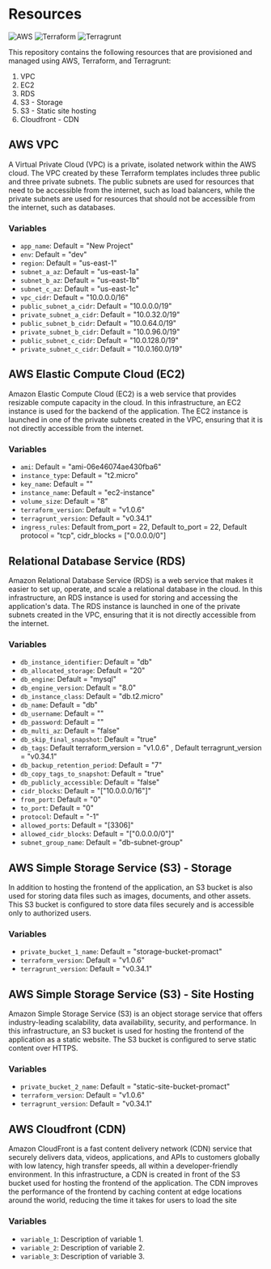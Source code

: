# Resources

![AWS](https://img.shields.io/badge/AWS-Amazon%20Web%20Services-orange)
![Terraform](https://img.shields.io/badge/Terraform-v1.0.6-brightgreen)
![Terragrunt](https://img.shields.io/badge/Terragrunt-v0.34.1-blue)

This repository contains the following resources that are provisioned and managed using AWS, Terraform, and Terragrunt:

1. VPC
2. EC2
3. RDS
4. S3 - Storage
5. S3 - Static site hosting
6. Cloudfront - CDN

## AWS VPC

A Virtual Private Cloud (VPC) is a private, isolated network within the AWS cloud. The VPC created by these Terraform templates includes three public and three private subnets. The public subnets are used for resources that need to be accessible from the internet, such as load balancers, while the private subnets are used for resources that should not be accessible from the internet, such as databases.

### Variables

- `app_name`: Default = "New Project"
- `env`: Default = "dev"
- `region`: Default = "us-east-1"
- `subnet_a_az`: Default = "us-east-1a"
- `subnet_b_az`: Default = "us-east-1b"
- `subnet_c_az`: Default = "us-east-1c"
- `vpc_cidr`: Default = "10.0.0.0/16"
- `public_subnet_a_cidr`: Default = "10.0.0.0/19"
- `private_subnet_a_cidr`: Default = "10.0.32.0/19"
- `public_subnet_b_cidr`: Default = "10.0.64.0/19"
- `private_subnet_b_cidr`: Default = "10.0.96.0/19"
- `public_subnet_c_cidr`: Default = "10.0.128.0/19"
- `private_subnet_c_cidr`: Default = "10.0.160.0/19"

## AWS Elastic Compute Cloud (EC2)

Amazon Elastic Compute Cloud (EC2) is a web service that provides resizable compute capacity in the cloud. In this infrastructure, an EC2 instance is used for the backend of the application. The EC2 instance is launched in one of the private subnets created in the VPC, ensuring that it is not directly accessible from the internet.

### Variables

- `ami`: Default = "ami-06e46074ae430fba6"
- `instance_type`: Default = "t2.micro"
- `key_name`: Default = ""
- `instance_name`: Default = "ec2-instance"
- `volume_size`: Default = "8"
- `terraform_version`: Default = "v1.0.6"
- `terragrunt_version`: Default = "v0.34.1"
- `ingress_rules`: Default from_port   = 22, Default to_port     = 22,  Default protocol    = "tcp", cidr_blocks = ["0.0.0.0/0"]
## Relational Database Service (RDS)

Amazon Relational Database Service (RDS) is a web service that makes it easier to set up, operate, and scale a relational database in the cloud. In this infrastructure, an RDS instance is used for storing and accessing the application's data. The RDS instance is launched in one of the private subnets created in the VPC, ensuring that it is not directly accessible from the internet.

### Variables

- `db_instance_identifier`: Default = "db"
- `db_allocated_storage`: Default = "20"
- `db_engine`: Default = "mysql"
- `db_engine_version`: Default = "8.0"
- `db_instance_class`: Default = "db.t2.micro"
- `db_name`: Default = "db"
- `db_username`: Default = ""
- `db_password`: Default = ""
- `db_multi_az`: Default = "false"
- `db_skip_final_snapshot`: Default = "true"
- `db_tags`: Default terraform_version = "v1.0.6" , Default terragrunt_version = "v0.34.1"
- `db_backup_retention_period`: Default = "7"
- `db_copy_tags_to_snapshot`: Default = "true"
- `db_publicly_accessible`: Default = "false"
- `cidr_blocks`: Default = "["10.0.0.0/16"]"
- `from_port`: Default = "0"
- `to_port`: Default = "0"
- `protocol`: Default = "-1"
- `allowed_ports`: Default = "[3306]"
- `allowed_cidr_blocks`: Default = "["0.0.0.0/0"]"
- `subnet_group_name`: Default = "db-subnet-group"
## AWS Simple Storage Service (S3) - Storage

In addition to hosting the frontend of the application, an S3 bucket is also used for storing data files such as images, documents, and other assets. This S3 bucket is configured to store data files securely and is accessible only to authorized users.

### Variables

- `private_bucket_1_name`: Default = "storage-bucket-promact"
- `terraform_version`: Default = "v1.0.6"
- `terragrunt_version`: Default = "v0.34.1"

## AWS Simple Storage Service (S3) - Site Hosting

Amazon Simple Storage Service (S3) is an object storage service that offers industry-leading scalability, data availability, security, and performance. In this infrastructure, an S3 bucket is used for hosting the frontend of the application as a static website. The S3 bucket is configured to serve static content over HTTPS.

### Variables

- `private_bucket_2_name`: Default = "static-site-bucket-promact"
- `terraform_version`: Default = "v1.0.6"
- `terragrunt_version`: Default = "v0.34.1"

## AWS Cloudfront (CDN)

Amazon CloudFront is a fast content delivery network (CDN) service that securely delivers data, videos, applications, and APIs to customers globally with low latency, high transfer speeds, all within a developer-friendly environment. In this infrastructure, a CDN is created in front of the S3 bucket used for hosting the frontend of the application. The CDN improves the performance of the frontend by caching content at edge locations around the world, reducing the time it takes for users to load the site

### Variables

- `variable_1`: Description of variable 1.
- `variable_2`: Description of variable 2.
- `variable_3`: Description of variable 3.

